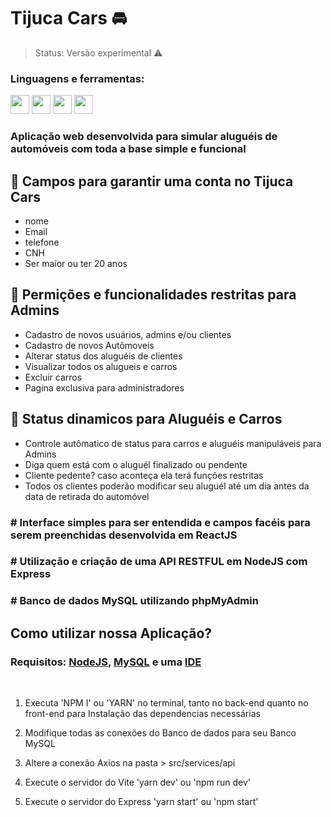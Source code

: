 # Tijuca Cars 🚘

> Status: Versão experimental ⚠ 
### Linguagens e ferramentas:
<div>
<img src="https://cdn.jsdelivr.net/gh/devicons/devicon/icons/javascript/javascript-original.svg"  width='30' />
<img src="https://cdn.jsdelivr.net/gh/devicons/devicon/icons/react/react-original.svg" height='30'/>
<img src="https://cdn.jsdelivr.net/gh/devicons/devicon/icons/nodejs/nodejs-original.svg" height='30'/>
<img src="https://cdn.jsdelivr.net/gh/devicons/devicon/icons/mysql/mysql-original.svg" height='30'/>
<br>   
</div>

### Aplicação web desenvolvida para simular aluguéis de automóveis com toda a base simple e funcional

## 🚧 Campos para garantir uma conta no Tijuca Cars
- nome
- Email
- telefone
- CNH
- Ser maior ou ter 20 anos
 
## 🚓 Permições e funcionalidades restritas para Admins
- Cadastro de novos usuários, admins e/ou clientes
- Cadastro de novos Autômoveis
- Alterar status dos aluguéis de clientes
- Visualizar todos os alugueis e carros
- Excluir carros
- Pagina exclusiva para administradores

## 🚦 Status dinamicos para Aluguéis e Carros
- Controle autômatico de status para carros e aluguéis manipuláveis para Admins
- Diga quem está com o aluguél finalizado ou pendente
- Cliente pedente? caso aconteça ela terá funções restritas
- Todos os clientes poderão modificar seu aluguél até um dia antes da data de retirada do automóvel

### # Interface simples para ser entendida e campos facéis para serem preenchidas desenvolvida em ReactJS

### # Utilização e criação de uma API RESTFUL em NodeJS com Express

### # Banco de dados MySQL utilizando phpMyAdmin 

## Como utilizar nossa Aplicação?
### Requisitos: <a href='https://nodejs.org/en/'>NodeJS</a>, <a href='https://www.youtube.com/watch?v=zpssr3u1EO8'>MySQL</a> e uma <a href='https://code.visualstudio.com'>IDE</a>
<br>

1. Executa 'NPM I' ou 'YARN' no terminal, tanto no back-end quanto no front-end para Instalação das dependencias necessárias

2. Modifique todas as conexões do Banco de dados para seu Banco MySQL

3. Altere a conexão Axios na pasta > src/services/api

4. Execute o servidor do Vite 'yarn dev' ou 'npm run dev'

5. Execute o servidor do Express 'yarn start' ou 'npm start'
